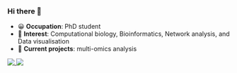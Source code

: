 ### Hi there 👋

- 😀 **Occupation**: PhD student
- 🌱 **Interest**: Computational biology, Bioinformatics, Network analysis, and Data visualisation
- 🔭 **Current projects**: multi-omics analysis

<a href="https://github.com/G708/github-readme-stats">
  <img align="top" src="https://github-readme-stats.vercel.app/api?username=G708&count_private=true&show_icons=true&hide=contribs&theme=vue&repo=github-readme-stats" />
</a>
<a href="https://github.com/G708/github-readme-stats">
  <img align="top" src="https://github-readme-stats.vercel.app/api/top-langs/?username=G708&hide=html&layout=compact&theme=vue" />
</a>



<!--
**G708/G708** is a ✨ _special_ ✨ repository because its `README.md` (this file) appears on your GitHub profile.

Here are some ideas to get you started:

- 🔭 I’m currently working on ...
- 🌱 I’m currently learning ...
- 👯 I’m looking to collaborate on ...
- 🤔 I’m looking for help with ...
- 💬 Ask me about ...
- 📫 How to reach me: ...
- 😄 Pronouns: ...
- ⚡ Fun fact: ...
-->
